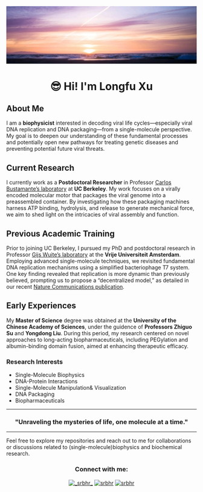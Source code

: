 <img src="assets/headerimage.jpeg" height=50% alt="Physics of Life.">

<h1 align="center">😎 Hi! I'm Longfu Xu</h1>

## About Me
I am a **biophysicist** interested in decoding viral life cycles—especially viral DNA replication and DNA packaging—from a single-molecule perspective. My goal is to deepen our understanding of these fundamental processes and potentially open new pathways for treating genetic diseases and preventing potential future viral threats.

## Current Research
I currently work as a **Postdoctoral Researcher** in Professor [Carlos Bustamante’s laboratory](http://bustamante.berkeley.edu) at **UC Berkeley**. My work focuses on a virally encoded molecular motor that packages the viral genome into a preassembled container. By investigating how these packaging machines harness ATP binding, hydrolysis, and release to generate mechanical force, we aim to shed light on the intricacies of viral assembly and function.

## Previous Academic Training
Prior to joining UC Berkeley, I pursued my PhD and postdoctoral research in Professor [Gijs Wuite’s laboratory](https://www.gijswuite.com) at the **Vrije Universiteit Amsterdam**. Employing advanced single-molecule techniques, we revisited fundamental DNA replication mechanisms using a simplified bacteriophage T7 system. One key finding revealed that replication is more dynamic than previously believed, prompting us to propose a “decentralized model,” as detailed in our recent [Nature Communications publication](https://www.nature.com/articles/s41467-024-49612-3).

## Early Experiences
My **Master of Science** degree was obtained at the **University of the Chinese Academy of Sciences**, under the guidence of **Professors Zhiguo Su** and **Yongdong Liu**. During this period, my research centered on novel approaches to long-acting biopharmaceuticals, including PEGylation and albumin-binding domain fusion, aimed at enhancing therapeutic efficacy.

### Research Interests
- Single-Molecule Biophysics
- DNA-Protein Interactions
- Single-Molecule Manipulation& Visualization
- DNA Packaging
- Biopharmaceuticals
---
<h3 align="center">"Unraveling the mysteries of life, one molecule at a time."</h3>

---
Feel free to explore my repositories and reach out to me for collaborations or discussions related to (single-molecule)biophysics and biochemical research.

<div align="center">

</div>

<h3 align="center">Connect with me:</h3>
<p align="center">
<a href="https://twitter.com/longfu_xu" target="blank"><img align="center" src="https://raw.githubusercontent.com/rahuldkjain/github-profile-readme-generator/master/src/images/icons/Social/twitter.svg" alt="_srbhr_" height="30" width="40" /></a>
<a href="https://www.linkedin.com/in/longfuxu/" target="blank"><img align="center" src="https://raw.githubusercontent.com/rahuldkjain/github-profile-readme-generator/master/src/images/icons/Social/linked-in-alt.svg" alt="srbhr" height="30" width="40" /></a>
<a href="https://scholar.google.com/citations?user=lkZwOH0AAAAJ&hl=en" target="blank"><img align="center" src="https://upload.wikimedia.org/wikipedia/commons/c/c7/Google_Scholar_logo.svg" alt="srbhr" height="30" width="40" /></a>
<br/>




